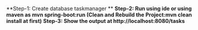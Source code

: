 **Step-1: Create database taskmanager **
**Step-2: Run using ide or using maven as mvn spring-boot:run (Clean and Rebuild the Project:mvn clean install at first)**
**Step-3: Show the output at http://localhost:8080/tasks**
